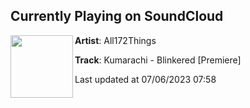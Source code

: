 ## Currently Playing on SoundCloud

[<img align="left" width="100" src="https://i1.sndcdn.com/artworks-DkfnBrUM2gEv6BE9-xmf29g-t500x500.jpg">](https://soundcloud.com/all172things/kumarachi-blinkered-premiere?in=all172things/sets/kumarachi-blinkered-premiere)

**Artist**: All172Things 

**Track**: Kumarachi - Blinkered [Premiere]

Last updated at 07/06/2023 07:58
